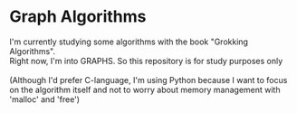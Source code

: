 # Graph Algorithms

I'm currently studying some algorithms with the book "Grokking Algorithms".<br>
Right now, I'm into GRAPHS. So this repository is for study purposes only<br><br>
(Although I'd prefer C-language, I'm using Python because I want to focus on the algorithm itself and not to worry about memory management with 'malloc' and 'free')